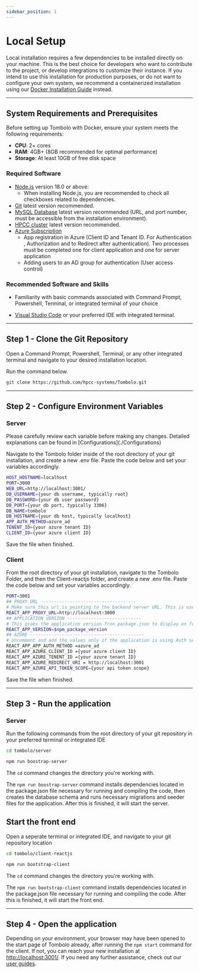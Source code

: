 ```yaml
---
sidebar_position: 1
---
```


# Local Setup

Local installation requires a few dependencies to be installed directly on your machine. This is the best choice for developers who want to contribute to the project, or develop integrations to customize their instance. If you intend to use this installation for production purposes, or do not want to configure your own system, we recommend a containerized installation using our [Docker Installation Guide](/docs/Install/Docker) instead.

---

## System Requirements and Prerequisites

Before setting up Tombolo with Docker, ensure your system meets the following requirements:

- **CPU**: 2+ cores
- **RAM**: 4GB+ (8GB recommended for optimal performance)
- **Storage**: At least 10GB of free disk space

### Required Software

- [Node.js](https://nodejs.org/en/download/) version 18.0 or above:
  - When installing Node.js, you are recommended to check all checkboxes related to dependencies.
- [Git](https://git-scm.com/downloads) latest version recommended.
- [MySQL Database](https://dev.mysql.com/downloads/) latest version recommended (URL, and port number, must be accessible from the installation environment).
- [HPCC cluster](https://hpccsystems.com/getting-started/) latest version recommended.
- [Azure Subscription](https://azure.microsoft.com/en-us/free)
  - App registration in Azure (Client ID and Tenant ID. For Authentication , Authorization and to Redirect after authentication). Two processes must be completed one for client application and one for server application
  - Adding users to an AD group for authentication (User access control)

### Recommended Software and Skills

- Familiarity with basic commands associated with Command Prompt, Powershell, Terminal, or integrated terminal of your choice

- [Visual Studio Code](https://code.visualstudio.com/download) or your preferred IDE with integrated terminal.

---

## Step 1 - Clone the Git Repository

Open a Command Prompt, Powershell, Terminal, or any other integrated terminal and navigate to your desired installation location.

Run the command below.

```bash
git clone https://github.com/hpcc-systems/Tombolo.git
```

---

## Step 2 - Configure Environment Variables

### Server

<div class="important_block">
Please carefully review each variable before making any changes. Detailed explanations can be found in [Configurations](./Configurations)
</div>

Navigate to the Tombolo folder inside of the root directory of your git installation, and create a new .env file. Paste the code below and set your variables accordingly.

```bash
HOST_HOSTNAME=localhost
PORT=3000
WEB_URL=http://localhost:3001/
DB_USERNAME={your db username, typically root}
DB_PASSWORD={your db user password}
DB_PORT={your db port, typically 3306}
DB_NAME=tombolo
DB_HOSTNAME={your db host, typically localhost}
APP_AUTH_METHOD=azure_ad
TENENT_ID={your azure tenant ID}
CLIENT_ID={your azure client ID}
```

Save the file when finished.

### Client

From the root directory of your git installation, navigate to the Tombolo Folder, and then the Client-reactjs folder, and create a new .env file. Paste the code below and set your variables accordingly.

```bash
PORT=3001
## PROXY URL ------------------------------------
# Make sure this url is pointing to the backend server URL. This is used by the UI to interact with backend (Eg : http://localhost:3000)
REACT_APP_PROXY_URL=http://localhost:3000
## APPLICATION VERSION ----------------------------
# This grabs the application version fron package.json to display on front end
REACT_APP_VERSION=$npm_package_version
## AZURE -------------------------------------------
# Uncomment and add the values only if the application is using Auth service for authentication. If Auth service is used for authentication leave as it is.
REACT_APP_APP_AUTH_METHOD =azure_ad
REACT_APP_AZURE_CLIENT_ID ={your azure client ID}
REACT_APP_AZURE_TENENT_ID ={your azure tenant ID}
REACT_APP_AZURE_REDIRECT_URI = http://localhost:3001
REACT_APP_AZURE_API_TOKEN_SCOPE={your api token scope}
```

Save the file when finished.

---

## Step 3 - Run the application

### Server

Run the following commands from the root directory of your git repository in your preferred terminal or integrated IDE

```bash
cd tombolo/server
```

```bash
npm run boostrap-server
```

The `cd` command changes the directory you're working with.

The `npm run boostrap-server` command installs dependencies located in the package.json file necessary for running and compiling the code, then creates the database schema and runs necessary migrations and seeder files for the application. After this is finished, it will start the server.

## Start the front end

Open a seperate terminal or integrated IDE, and navigate to your git repository location

```bash
cd tombolo/client-reactjs
```

```bash
npm run bootstrap-client
```

The `cd` command changes the directory you're working with.

The `npm run bootstrap-client` command installs dependencies located in the package.json file necessary for running and compiling the code. After this is finished, it will start the front end.

---

## Step 4 - Open the application

Depending on your environment, your browser may have been opened to the start page of Tombolo already, after running the
`npm start` command for the client. If not, you can reach your new installation at [http://localhost:3001/](http://localhost:3001/). If you need any further assistance, check out our [user guides](/docs/category/user-guides).
